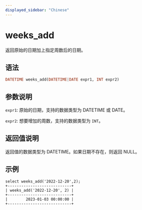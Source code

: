 ```yaml
---
displayed_sidebar: "Chinese"
---
```


# weeks_add



返回原始的日期加上指定周数后的日期。

## 语法

```Haskell
DATETIME weeks_add(DATETIME|DATE expr1, INT expr2)
```

## 参数说明

`expr1`: 原始的日期，支持的数据类型为 DATETIME 或 DATE。

`expr2`: 想要增加的周数，支持的数据类型为 `INT`。

## 返回值说明

返回值的数据类型为 DATETIME。如果日期不存在，则返回 NULL。

## 示例

```Plain Text
select weeks_add('2022-12-20',2);
+----------------------------+
| weeks_add('2022-12-20', 2) |
+----------------------------+
|        2023-01-03 00:00:00 |
+----------------------------+
```
